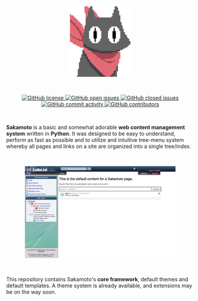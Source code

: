 <br/>
<p align="center">
    <a href="https://github.com/naphthasl/sakamoto" target="_blank">
        <img src="https://raw.githubusercontent.com/naphthasl/sakamoto/master/logo.png" alt="Sakamoto logo">
    </a>
</p>

<br/>
<p align="center">
    <a href="https://github.com/naphthasl/sakamoto/blob/master/LICENSE" target="_blank">
        <img src="https://img.shields.io/github/license/naphthasl/sakamoto?style=plastic" alt="GitHub license">
    </a>
    <a href="https://github.com/naphthasl/sakamoto/issues" target="_blank">
        <img src="https://img.shields.io/github/issues-raw/naphthasl/sakamoto?style=plastic" alt="GitHub open issues">
    </a>
    <a href="https://github.com/naphthasl/sakamoto/issues" target="_blank">
        <img src="https://img.shields.io/github/issues-closed-raw/naphthasl/sakamoto?style=plastic" alt="GitHub closed issues">
    </a>
    <a href="https://github.com/naphthasl/sakamoto/commits/master" target="_blank">
        <img alt="GitHub commit activity" src="https://img.shields.io/github/commit-activity/w/naphthasl/sakamoto?style=plastic">
    </a>
    <a href="https://github.com/naphthasl/sakamoto/graphs/contributors" target="_blank">
        <img src="https://img.shields.io/github/contributors-anon/naphthasl/sakamoto?style=plastic" alt="GitHub contributors">
    </a>
</p>
<br/>


**Sakamoto** is a basic and somewhat adorable **web content management system** written in **Python**. It was designed to be easy to understand, perform as fast as possible and to utilize and intuitive tree-menu system whereby all pages and links on a site are organized into a single tree/index.

<br/>
<p align="center">
    <img width="80%" src="https://raw.githubusercontent.com/naphthasl/sakamoto/master/screenshots/valhalla-01.png" alt="Valhalla Theme Screenshot 01">
</p>
<br/>

This repository contains Sakamoto's **core framework**, default themes and default templates. A theme system is already available, and extensions may be on the way soon.
